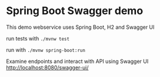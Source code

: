 # Spring Boot Swagger demo

This demo webservice uses Spring Boot, H2 and Swagger UI  

run tests with `./mvnw test`

run with `./mvnw spring-boot:run`

Examine endpoints and interact with API using Swagger UI [http://localhost:8080/swagger-ui/](http://localhost:8080/swagger-ui/)
